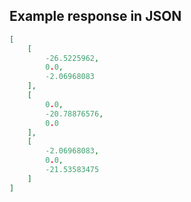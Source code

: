 

## Example response in JSON

```json
[
    [
        -26.5225962,
        0.0,
        -2.06968083
    ],
    [
        0.0,
        -20.78876576,
        0.0
    ],
    [
        -2.06968083,
        0.0,
        -21.53583475
    ]
]
```

